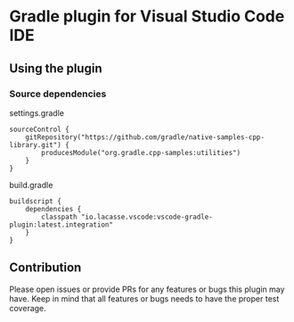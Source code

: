 # Gradle plugin for Visual Studio Code IDE

## Using the plugin

### Source dependencies

settings.gradle
```
sourceControl {
    gitRepository("https://github.com/gradle/native-samples-cpp-library.git") {
        producesModule("org.gradle.cpp-samples:utilities")
    }
}
```

build.gradle
```
buildscript {
    dependencies {
        classpath "io.lacasse.vscode:vscode-gradle-plugin:latest.integration"
    }
}
```

## Contribution

Please open issues or provide PRs for any features or bugs this plugin may have.
Keep in mind that all features or bugs needs to have the proper test coverage.